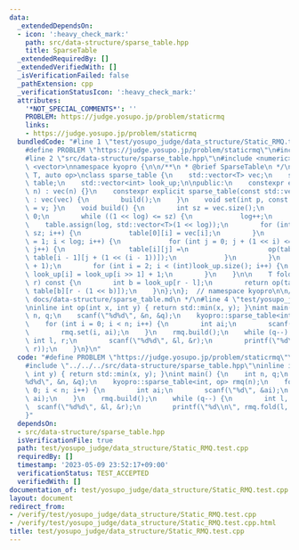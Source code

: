 ```yaml
---
data:
  _extendedDependsOn:
  - icon: ':heavy_check_mark:'
    path: src/data-structure/sparse_table.hpp
    title: SparseTable
  _extendedRequiredBy: []
  _extendedVerifiedWith: []
  _isVerificationFailed: false
  _pathExtension: cpp
  _verificationStatusIcon: ':heavy_check_mark:'
  attributes:
    '*NOT_SPECIAL_COMMENTS*': ''
    PROBLEM: https://judge.yosupo.jp/problem/staticrmq
    links:
    - https://judge.yosupo.jp/problem/staticrmq
  bundledCode: "#line 1 \"test/yosupo_judge/data_structure/Static_RMQ.test.cpp\"\n\
    #define PROBLEM \"https://judge.yosupo.jp/problem/staticrmq\"\n#include <iostream>\n\
    #line 2 \"src/data-structure/sparse_table.hpp\"\n#include <numeric>\n#include\
    \ <vector>\nnamespace kyopro {\n\n/**\n * @brief SparseTable\n */\ntemplate <class\
    \ T, auto op>\nclass sparse_table {\n    std::vector<T> vec;\n    std::vector<std::vector<T>>\
    \ table;\n    std::vector<int> look_up;\n\npublic:\n    constexpr explicit sparse_table(int\
    \ n) : vec(n) {}\n    constexpr explicit sparse_table(const std::vector<T>& vec)\
    \ : vec(vec) {\n        build();\n    }\n    void set(int p, const T& v) { vec[p]\
    \ = v; }\n    void build() {\n        int sz = vec.size();\n        int log =\
    \ 0;\n        while ((1 << log) <= sz) {\n            log++;\n        }\n    \
    \    table.assign(log, std::vector<T>(1 << log));\n        for (int i = 0; i <\
    \ sz; i++) {\n            table[0][i] = vec[i];\n        }\n        for (int i\
    \ = 1; i < log; i++) {\n            for (int j = 0; j + (1 << i) <= (1 << log);\
    \ j++) {\n                table[i][j] =\n                    op(table[i - 1][j],\
    \ table[i - 1][j + (1 << (i - 1))]);\n            }\n        }\n        look_up.resize(sz\
    \ + 1);\n        for (int i = 2; i < (int)look_up.size(); i++) {\n           \
    \ look_up[i] = look_up[i >> 1] + 1;\n        }\n    }\n\n    T fold(int l, int\
    \ r) const {\n        int b = look_up[r - l];\n        return op(table[b][l],\
    \ table[b][r - (1 << b)]);\n    }\n};\n};  // namespace kyopro\n\n/**\n * @docs\
    \ docs/data-structure/sparse_table.md\n */\n#line 4 \"test/yosupo_judge/data_structure/Static_RMQ.test.cpp\"\
    \ninline int op(int x, int y) { return std::min(x, y); }\nint main() {\n    int\
    \ n, q;\n    scanf(\"%d%d\", &n, &q);\n    kyopro::sparse_table<int, op> rmq(n);\n\
    \    for (int i = 0; i < n; i++) {\n        int ai;\n        scanf(\"%d\", &ai);\n\
    \        rmq.set(i, ai);\n    }\n    rmq.build();\n    while (q--) {\n       \
    \ int l, r;\n        scanf(\"%d%d\", &l, &r);\n        printf(\"%d\\n\", rmq.fold(l,\
    \ r));\n    }\n}\n"
  code: "#define PROBLEM \"https://judge.yosupo.jp/problem/staticrmq\"\n#include <iostream>\n\
    #include \"../../../src/data-structure/sparse_table.hpp\"\ninline int op(int x,\
    \ int y) { return std::min(x, y); }\nint main() {\n    int n, q;\n    scanf(\"\
    %d%d\", &n, &q);\n    kyopro::sparse_table<int, op> rmq(n);\n    for (int i =\
    \ 0; i < n; i++) {\n        int ai;\n        scanf(\"%d\", &ai);\n        rmq.set(i,\
    \ ai);\n    }\n    rmq.build();\n    while (q--) {\n        int l, r;\n      \
    \  scanf(\"%d%d\", &l, &r);\n        printf(\"%d\\n\", rmq.fold(l, r));\n    }\n\
    }"
  dependsOn:
  - src/data-structure/sparse_table.hpp
  isVerificationFile: true
  path: test/yosupo_judge/data_structure/Static_RMQ.test.cpp
  requiredBy: []
  timestamp: '2023-05-09 23:52:17+09:00'
  verificationStatus: TEST_ACCEPTED
  verifiedWith: []
documentation_of: test/yosupo_judge/data_structure/Static_RMQ.test.cpp
layout: document
redirect_from:
- /verify/test/yosupo_judge/data_structure/Static_RMQ.test.cpp
- /verify/test/yosupo_judge/data_structure/Static_RMQ.test.cpp.html
title: test/yosupo_judge/data_structure/Static_RMQ.test.cpp
---
```

